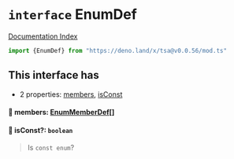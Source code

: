 # `interface` EnumDef

[Documentation Index](../README.md)

```ts
import {EnumDef} from "https://deno.land/x/tsa@v0.0.56/mod.ts"
```

## This interface has

- 2 properties:
[members](#-members-enummemberdef),
[isConst](#-isconst-boolean)


#### 📄 members: [EnumMemberDef](../interface.EnumMemberDef/README.md)\[]



#### 📄 isConst?: `boolean`

> Is `const enum`?



